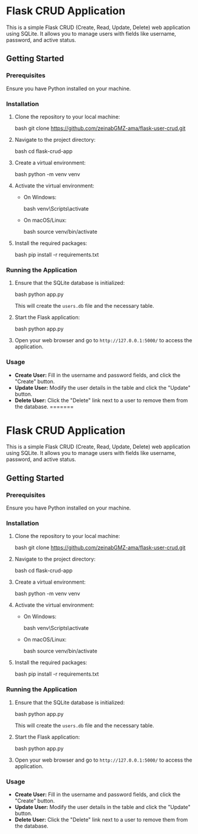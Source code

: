# Flask CRUD Application

This is a simple Flask CRUD (Create, Read, Update, Delete) web application using SQLite. It allows you to manage users with fields like username, password, and active status.

## Getting Started

### Prerequisites

Ensure you have Python installed on your machine.

### Installation

1. Clone the repository to your local machine:

   bash
   git clone https://github.com/zeinabGMZ-ama/flask-user-crud.git
   


2. Navigate to the project directory:

   bash
   cd flask-crud-app
   

3. Create a virtual environment:

   bash
   python -m venv venv
   

4. Activate the virtual environment:

   - On Windows:

     bash
     venv\Scripts\activate
     

   - On macOS/Linux:

     bash
     source venv/bin/activate
     

5. Install the required packages:

   bash
   pip install -r requirements.txt
   

### Running the Application

1. Ensure that the SQLite database is initialized:

   bash
   python app.py
   

   This will create the `users.db` file and the necessary table.

2. Start the Flask application:

   bash
   python app.py
   

3. Open your web browser and go to `http://127.0.0.1:5000/` to access the application.

### Usage

- **Create User:** Fill in the username and password fields, and click the "Create" button.
- **Update User:** Modify the user details in the table and click the "Update" button.
- **Delete User:** Click the "Delete" link next to a user to remove them from the database.
=======
# Flask CRUD Application

This is a simple Flask CRUD (Create, Read, Update, Delete) web application using SQLite. It allows you to manage users with fields like username, password, and active status.

## Getting Started

### Prerequisites

Ensure you have Python installed on your machine.

### Installation

1. Clone the repository to your local machine:

   bash
   git clone https://github.com/zeinabGMZ-ama/flask-user-crud.git
   


2. Navigate to the project directory:

   bash
   cd flask-crud-app
   

3. Create a virtual environment:

   bash
   python -m venv venv
   

4. Activate the virtual environment:

   - On Windows:

     bash
     venv\Scripts\activate
     

   - On macOS/Linux:

     bash
     source venv/bin/activate
     

5. Install the required packages:

   bash
   pip install -r requirements.txt
   

### Running the Application

1. Ensure that the SQLite database is initialized:

   bash
   python app.py
   

   This will create the `users.db` file and the necessary table.

2. Start the Flask application:

   bash
   python app.py
   

3. Open your web browser and go to `http://127.0.0.1:5000/` to access the application.

### Usage

- **Create User:** Fill in the username and password fields, and click the "Create" button.
- **Update User:** Modify the user details in the table and click the "Update" button.
- **Delete User:** Click the "Delete" link next to a user to remove them from the database.
